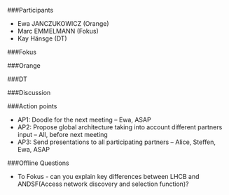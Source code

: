 ###Participants
* Ewa JANCZUKOWICZ (Orange)
* Marc EMMELMANN (Fokus)
* Kay Hänsge (DT)

###Fokus


###Orange


###DT 


###Discussion


###Action points
* AP1: Doodle for the next meeting – Ewa, ASAP
* AP2: Propose global architecture taking into account different partners input – All, before next meeting 
* AP3: Send presentations to all participating partners – Alice, Steffen, Ewa, ASAP

###Offline Questions
* To Fokus - can you explain key differences between LHCB and ANDSF(Access network discovery and selection function)?

